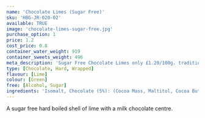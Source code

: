 ```yaml
---
name: 'Chocolate Limes (Sugar Free)'
sku: 'HBG-JR-020-02'
available: TRUE
image: 'chocolate-limes-sugar-free.jpg'
purchase_option: 1
price: 1.2
cost_price: 0.8
container_water_weight: 919
container_sweets_weight: 496
meta_description: 'Sugar Free Chocolate Limes only £1.20/100g. traditional sweets and more at Humbugs Confectionery Store. Specialists in satisfying your sweet tooth!'
type: [Chocolate, Hard, Wrapped]
flavour: [Lime]
colour: [Green]
free: [Alcohol, Sugar]
ingredients: 'Isomalt, Chocolate (5%): (Cocoa Mass, Maltitol, Cocoa Butter, Emulsifier: Soya Lecithin E322), Whole Milk Powder, Citric Acid, Colours: E102, E142; Flavours: Lime Oil'
---
```

A sugar free hard boiled shell of lime with a milk chocolate centre.
